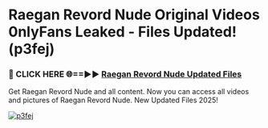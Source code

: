 # Raegan Revord Nude Original Videos 0nlyFans Leaked - Files Updated! (p3fej)

<h3>🔴 CLICK HERE 🌐==►► <a href="https://tinyurl.com/yc6ubb5a" rel="nofollow">Raegan Revord Nude Updated Files</a></h3>

Get Raegan Revord Nude and all content. Now you can access all videos and pictures of Raegan Revord Nude. New Updated Files 2025!

[![p3fej](https://i.imgur.com/7eu0CRL.gif)](https://tinyurl.com/yc6ubb5a)
